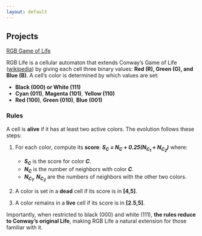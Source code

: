 ```yaml
---
layout: default
---
```


## Projects


[RGB Game of Life](projects/gol/index.html)

RGB Life is a cellular automaton that extends Conway’s Game of Life ([wikipedia](https://en.wikipedia.org/wiki/Conway%27s_Game_of_Life)) by giving each cell three binary values: **Red (R), Green (G), and Blue (B)**. A cell’s color is determined by which values are set:

- **Black (000) or White (111)**
- **Cyan (011)**, **Magenta (101)**, **Yellow (110)**
- **Red (100)**, **Green (010)**, **Blue (001)**

### Rules
A cell is **alive** if it has at least two active colors. The evolution follows these steps:

1. For each color, compute its **score**:
   **_S<sub>C</sub> = N<sub>C</sub> + 0.25(N<sub>C<sub>1</sub></sub> + N<sub>C<sub>2</sub></sub>)_**
   where:
   - **_S<sub>C</sub>_** is the score for color **_C_**.
   - **_N<sub>C</sub>_** is the number of neighbors with color **_C_**.
   - **_N<sub>C<sub>1</sub></sub>_**, **_N<sub>C<sub>2</sub></sub>_** are the numbers of neighbors with the other two colors.

2. A color is set in a **dead** cell if its score is in **[4,5]**.
3. A color remains in a **live** cell if its score is in **[2.5,5]**.

Importantly, when restricted to black (000) and white (111), **the rules reduce to Conway’s original Life**, making RGB Life a natural extension for those familiar with it.